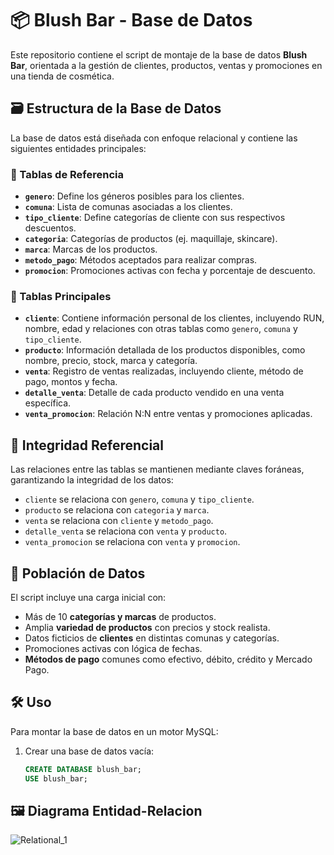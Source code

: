 # 📦 Blush Bar - Base de Datos

Este repositorio contiene el script de montaje de la base de datos **Blush Bar**, orientada a la gestión de clientes, productos, ventas y promociones en una tienda de cosmética.

## 🗃️ Estructura de la Base de Datos

La base de datos está diseñada con enfoque relacional y contiene las siguientes entidades principales:

### 🔹 Tablas de Referencia

- **`genero`**: Define los géneros posibles para los clientes.
- **`comuna`**: Lista de comunas asociadas a los clientes.
- **`tipo_cliente`**: Define categorías de cliente con sus respectivos descuentos.
- **`categoria`**: Categorías de productos (ej. maquillaje, skincare).
- **`marca`**: Marcas de los productos.
- **`metodo_pago`**: Métodos aceptados para realizar compras.
- **`promocion`**: Promociones activas con fecha y porcentaje de descuento.

### 🔹 Tablas Principales

- **`cliente`**: Contiene información personal de los clientes, incluyendo RUN, nombre, edad y relaciones con otras tablas como `genero`, `comuna` y `tipo_cliente`.
- **`producto`**: Información detallada de los productos disponibles, como nombre, precio, stock, marca y categoría.
- **`venta`**: Registro de ventas realizadas, incluyendo cliente, método de pago, montos y fecha.
- **`detalle_venta`**: Detalle de cada producto vendido en una venta específica.
- **`venta_promocion`**: Relación N:N entre ventas y promociones aplicadas.

## 🔐 Integridad Referencial

Las relaciones entre las tablas se mantienen mediante claves foráneas, garantizando la integridad de los datos:
- `cliente` se relaciona con `genero`, `comuna` y `tipo_cliente`.
- `producto` se relaciona con `categoria` y `marca`.
- `venta` se relaciona con `cliente` y `metodo_pago`.
- `detalle_venta` se relaciona con `venta` y `producto`.
- `venta_promocion` se relaciona con `venta` y `promocion`.

## 🚀 Población de Datos

El script incluye una carga inicial con:
- Más de 10 **categorías y marcas** de productos.
- Amplia **variedad de productos** con precios y stock realista.
- Datos ficticios de **clientes** en distintas comunas y categorías.
- Promociones activas con lógica de fechas.
- **Métodos de pago** comunes como efectivo, débito, crédito y Mercado Pago.

## 🛠️ Uso

Para montar la base de datos en un motor MySQL:

1. Crear una base de datos vacía:
   ```sql
   CREATE DATABASE blush_bar;
   USE blush_bar;

## 🖼️ Diagrama Entidad-Relacion

![Relational_1](https://github.com/user-attachments/assets/d26ffaf2-80b1-43c9-9cb9-817d866c6583)
